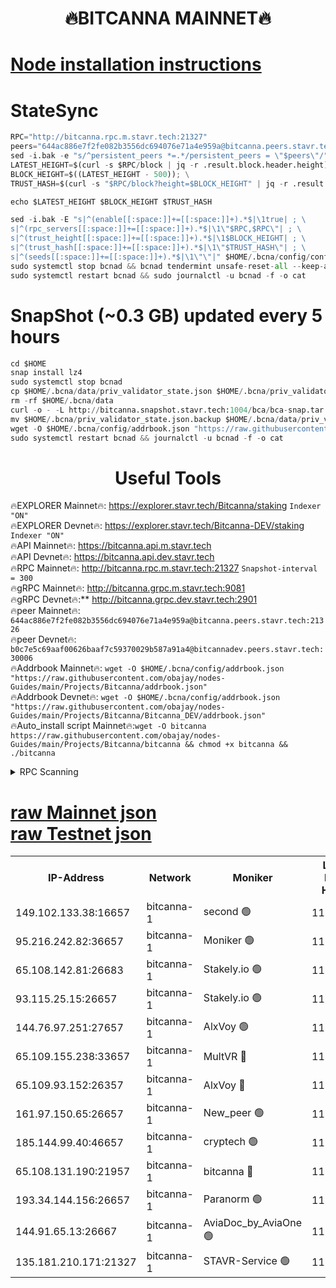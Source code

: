<h1 align="center"> 🔥BITCANNA MAINNET🔥</h1>


[Node installation instructions](https://github.com/obajay/nodes-Guides/tree/main/Projects/Bitcanna)
=

# StateSync
```python
RPC="http://bitcanna.rpc.m.stavr.tech:21327"
peers="644ac886e7f2fe082b3556dc694076e71a4e959a@bitcanna.peers.stavr.tech:21326"
sed -i.bak -e "s/^persistent_peers *=.*/persistent_peers = \"$peers\"/" $HOME/.bcna/config/config.toml
LATEST_HEIGHT=$(curl -s $RPC/block | jq -r .result.block.header.height); \
BLOCK_HEIGHT=$((LATEST_HEIGHT - 500)); \
TRUST_HASH=$(curl -s "$RPC/block?height=$BLOCK_HEIGHT" | jq -r .result.block_id.hash)

echo $LATEST_HEIGHT $BLOCK_HEIGHT $TRUST_HASH

sed -i.bak -E "s|^(enable[[:space:]]+=[[:space:]]+).*$|\1true| ; \
s|^(rpc_servers[[:space:]]+=[[:space:]]+).*$|\1\"$RPC,$RPC\"| ; \
s|^(trust_height[[:space:]]+=[[:space:]]+).*$|\1$BLOCK_HEIGHT| ; \
s|^(trust_hash[[:space:]]+=[[:space:]]+).*$|\1\"$TRUST_HASH\"| ; \
s|^(seeds[[:space:]]+=[[:space:]]+).*$|\1\"\"|" $HOME/.bcna/config/config.toml
sudo systemctl stop bcnad && bcnad tendermint unsafe-reset-all --keep-addr-book
sudo systemctl restart bcnad && sudo journalctl -u bcnad -f -o cat
```
# SnapShot (~0.3 GB) updated every 5 hours
```python
cd $HOME
snap install lz4
sudo systemctl stop bcnad
cp $HOME/.bcna/data/priv_validator_state.json $HOME/.bcna/priv_validator_state.json.backup
rm -rf $HOME/.bcna/data
curl -o - -L http://bitcanna.snapshot.stavr.tech:1004/bca/bca-snap.tar.lz4 | lz4 -c -d - | tar -x -C $HOME/.bcna --strip-components 2
mv $HOME/.bcna/priv_validator_state.json.backup $HOME/.bcna/data/priv_validator_state.json
wget -O $HOME/.bcna/config/addrbook.json "https://raw.githubusercontent.com/obajay/nodes-Guides/main/Projects/Bitcanna/addrbook.json"
sudo systemctl restart bcnad && journalctl -u bcnad -f -o cat
```

 <h1 align="center"> Useful Tools</h1>

🔥EXPLORER Mainnet🔥:    https://explorer.stavr.tech/Bitcanna/staking          `Indexer "ON"` \
🔥EXPLORER Devnet🔥:     https://explorer.stavr.tech/Bitcanna-DEV/staking     `Indexer "ON"` \
🔥API Mainnet🔥:         https://bitcanna.api.m.stavr.tech \
🔥API Devnet🔥:          https://bitcanna.api.dev.stavr.tech \
🔥RPC Mainnet🔥:         http://bitcanna.rpc.m.stavr.tech:21327         `Snapshot-interval = 300` \
🔥gRPC Mainnet🔥:        http://bitcanna.grpc.m.stavr.tech:9081 \
🔥gRPC Devnet🔥:**       http://bitcanna.grpc.dev.stavr.tech:2901 \
🔥peer Mainnet🔥:        `644ac886e7f2fe082b3556dc694076e71a4e959a@bitcanna.peers.stavr.tech:21326` \
🔥peer Devnet🔥:         `b0c7e5c69aaf00626baaf7c59370029b587a91a4@bitcannadev.peers.stavr.tech:30006` \
🔥Addrbook Mainnet🔥:    ```wget -O $HOME/.bcna/config/addrbook.json "https://raw.githubusercontent.com/obajay/nodes-Guides/main/Projects/Bitcanna/addrbook.json"``` \
🔥Addrbook Devnet🔥:    ```wget -O $HOME/.bcna/config/addrbook.json "https://raw.githubusercontent.com/obajay/nodes-Guides/main/Projects/Bitcanna/Bitcanna_DEV/addrbook.json"``` \
🔥Auto_install script Mainnet🔥:```wget -O bitcanna https://raw.githubusercontent.com/obajay/nodes-Guides/main/Projects/Bitcanna/bitcanna && chmod +x bitcanna && ./bitcanna```



<details>
<summary>RPC Scanning</summary>

<h2 align="center"> We scan nodes in real time every 4 hours. And we provide the final result of RPC endpoints.
We cannot influence the operation of these nodes in any way. </h2>


```python
If Voting Power is higher than 0 --> then the Node is a validator of the network and may be subject to attack and be a potential threat to the chain.
```
```python
We marked such validators with a red symbol
```

</details>

[raw Mainnet json](https://rpc-check.bcam.stavr.tech/bcam/rpc-bcam-result.json) \
[raw Testnet json](https://github.com/obajay/StateSync-snapshots/tree/main/Projects/Bitcanna/Rpc-Check-Testnet)
=



<table><tr><th>IP-Address</th><th>Network</th><th>Moniker</th><th>Latest Block Height</th><th>Earliest Block Height</th><th>Catching Up</th><th>Tx Index</th><th>Voting Power</th><th>Scan Time</th></tr><tr><td>149.102.133.38:16657</td><td>bitcanna-1</td><td>second 🟢</td><td>11706833</td><td>1</td><td>False</td><td>on</td><td>0</td><td>2023-12-16T20:50:19.717490468UTC</td></tr><tr><td>95.216.242.82:36657</td><td>bitcanna-1</td><td>Moniker 🟢</td><td>11706826</td><td>5776907</td><td>False</td><td>on</td><td>0</td><td>2023-12-16T20:49:30.406701389UTC</td></tr><tr><td>65.108.142.81:26683</td><td>bitcanna-1</td><td>Stakely.io 🟢</td><td>11706828</td><td>6152001</td><td>False</td><td>on</td><td>0</td><td>2023-12-16T20:49:49.934447613UTC</td></tr><tr><td>93.115.25.15:26657</td><td>bitcanna-1</td><td>Stakely.io 🟢</td><td>11706827</td><td>6520001</td><td>False</td><td>on</td><td>0</td><td>2023-12-16T20:49:43.421939950UTC</td></tr><tr><td>144.76.97.251:27657</td><td>bitcanna-1</td><td>AlxVoy 🟢</td><td>11706832</td><td>8805201</td><td>False</td><td>on</td><td>0</td><td>2023-12-16T20:50:11.107949364UTC</td></tr><tr><td>65.109.155.238:33657</td><td>bitcanna-1</td><td>MultVR 🔴</td><td>11706830</td><td>9933415</td><td>False</td><td>on</td><td>349934</td><td>2023-12-16T20:49:56.890572521UTC</td></tr><tr><td>65.109.93.152:26357</td><td>bitcanna-1</td><td>AlxVoy 🔴</td><td>11706834</td><td>10824001</td><td>False</td><td>on</td><td>1391603</td><td>2023-12-16T20:50:20.293033458UTC</td></tr><tr><td>161.97.150.65:26657</td><td>bitcanna-1</td><td>New_peer 🟢</td><td>11706829</td><td>11334001</td><td>False</td><td>on</td><td>0</td><td>2023-12-16T20:49:50.338954143UTC</td></tr><tr><td>185.144.99.40:46657</td><td>bitcanna-1</td><td>cryptech 🟢</td><td>11706826</td><td>11528001</td><td>False</td><td>on</td><td>0</td><td>2023-12-16T20:49:27.970995339UTC</td></tr><tr><td>65.108.131.190:21957</td><td>bitcanna-1</td><td>bitcanna 🔴</td><td>11706830</td><td>11606830</td><td>False</td><td>on</td><td>408420</td><td>2023-12-16T20:50:01.313593833UTC</td></tr><tr><td>193.34.144.156:26657</td><td>bitcanna-1</td><td>Paranorm 🟢</td><td>11706830</td><td>11645501</td><td>False</td><td>on</td><td>0</td><td>2023-12-16T20:50:01.598750323UTC</td></tr><tr><td>144.91.65.13:26667</td><td>bitcanna-1</td><td>AviaDoc_by_AviaOne 🟢</td><td>11706831</td><td>11693001</td><td>False</td><td>on</td><td>0</td><td>2023-12-16T20:50:06.358146349UTC</td></tr><tr><td>135.181.210.171:21327</td><td>bitcanna-1</td><td>STAVR-Service 🟢</td><td>11706832</td><td>11704001</td><td>False</td><td>on</td><td>0</td><td>2023-12-16T20:50:10.820501225UTC</td></tr></table>
